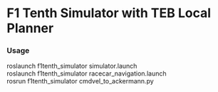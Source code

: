 # F1 Tenth Simulator with TEB Local Planner  
### Usage  
roslaunch f1tenth_simulator simulator.launch  
roslaunch f1tenth_simulator racecar_navigation.launch  
rosrun f1tenth_simulator cmdvel_to_ackermann.py  
